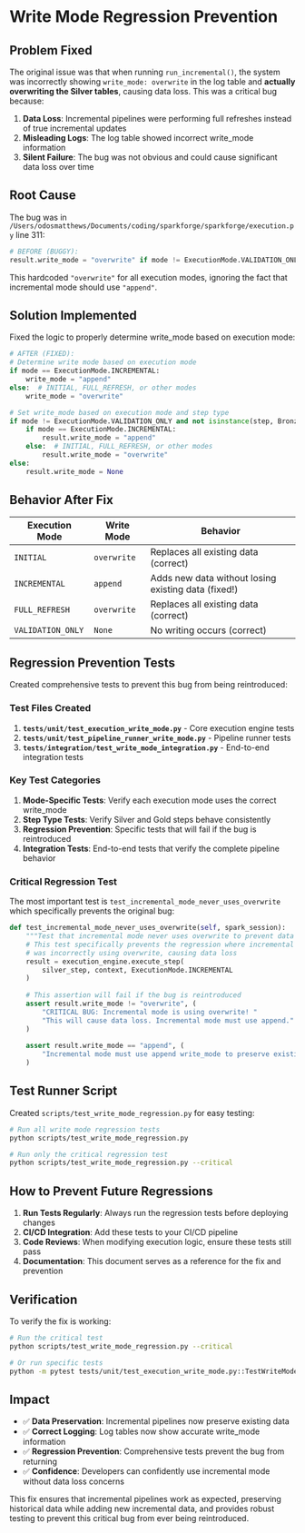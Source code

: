 # Write Mode Regression Prevention

## Problem Fixed

The original issue was that when running `run_incremental()`, the system was incorrectly showing `write_mode: overwrite` in the log table and **actually overwriting the Silver tables**, causing data loss. This was a critical bug because:

1. **Data Loss**: Incremental pipelines were performing full refreshes instead of true incremental updates
2. **Misleading Logs**: The log table showed incorrect write_mode information
3. **Silent Failure**: The bug was not obvious and could cause significant data loss over time

## Root Cause

The bug was in `/Users/odosmatthews/Documents/coding/sparkforge/sparkforge/execution.py` line 311:

```python
# BEFORE (BUGGY):
result.write_mode = "overwrite" if mode != ExecutionMode.VALIDATION_ONLY and not isinstance(step, BronzeStep) else None
```

This hardcoded `"overwrite"` for all execution modes, ignoring the fact that incremental mode should use `"append"`.

## Solution Implemented

Fixed the logic to properly determine write_mode based on execution mode:

```python
# AFTER (FIXED):
# Determine write mode based on execution mode
if mode == ExecutionMode.INCREMENTAL:
    write_mode = "append"
else:  # INITIAL, FULL_REFRESH, or other modes
    write_mode = "overwrite"

# Set write_mode based on execution mode and step type
if mode != ExecutionMode.VALIDATION_ONLY and not isinstance(step, BronzeStep):
    if mode == ExecutionMode.INCREMENTAL:
        result.write_mode = "append"
    else:  # INITIAL, FULL_REFRESH, or other modes
        result.write_mode = "overwrite"
else:
    result.write_mode = None
```

## Behavior After Fix

| Execution Mode | Write Mode | Behavior |
|----------------|------------|----------|
| `INITIAL` | `overwrite` | Replaces all existing data (correct) |
| `INCREMENTAL` | `append` | Adds new data without losing existing data (fixed!) |
| `FULL_REFRESH` | `overwrite` | Replaces all existing data (correct) |
| `VALIDATION_ONLY` | `None` | No writing occurs (correct) |

## Regression Prevention Tests

Created comprehensive tests to prevent this bug from being reintroduced:

### Test Files Created

1. **`tests/unit/test_execution_write_mode.py`** - Core execution engine tests
2. **`tests/unit/test_pipeline_runner_write_mode.py`** - Pipeline runner tests  
3. **`tests/integration/test_write_mode_integration.py`** - End-to-end integration tests

### Key Test Categories

1. **Mode-Specific Tests**: Verify each execution mode uses the correct write_mode
2. **Step Type Tests**: Verify Silver and Gold steps behave consistently
3. **Regression Prevention**: Specific tests that will fail if the bug is reintroduced
4. **Integration Tests**: End-to-end tests that verify the complete pipeline behavior

### Critical Regression Test

The most important test is `test_incremental_mode_never_uses_overwrite` which specifically prevents the original bug:

```python
def test_incremental_mode_never_uses_overwrite(self, spark_session):
    """Test that incremental mode never uses overwrite to prevent data loss."""
    # This test specifically prevents the regression where incremental mode
    # was incorrectly using overwrite, causing data loss
    result = execution_engine.execute_step(
        silver_step, context, ExecutionMode.INCREMENTAL
    )
    
    # This assertion will fail if the bug is reintroduced
    assert result.write_mode != "overwrite", (
        "CRITICAL BUG: Incremental mode is using overwrite! "
        "This will cause data loss. Incremental mode must use append."
    )
    
    assert result.write_mode == "append", (
        "Incremental mode must use append write_mode to preserve existing data"
    )
```

## Test Runner Script

Created `scripts/test_write_mode_regression.py` for easy testing:

```bash
# Run all write mode regression tests
python scripts/test_write_mode_regression.py

# Run only the critical regression test
python scripts/test_write_mode_regression.py --critical
```

## How to Prevent Future Regressions

1. **Run Tests Regularly**: Always run the regression tests before deploying changes
2. **CI/CD Integration**: Add these tests to your CI/CD pipeline
3. **Code Reviews**: When modifying execution logic, ensure these tests still pass
4. **Documentation**: This document serves as a reference for the fix and prevention

## Verification

To verify the fix is working:

```bash
# Run the critical test
python scripts/test_write_mode_regression.py --critical

# Or run specific tests
python -m pytest tests/unit/test_execution_write_mode.py::TestWriteModeRegression::test_incremental_mode_never_uses_overwrite -v
```

## Impact

- ✅ **Data Preservation**: Incremental pipelines now preserve existing data
- ✅ **Correct Logging**: Log tables now show accurate write_mode information  
- ✅ **Regression Prevention**: Comprehensive tests prevent the bug from returning
- ✅ **Confidence**: Developers can confidently use incremental mode without data loss concerns

This fix ensures that incremental pipelines work as expected, preserving historical data while adding new incremental data, and provides robust testing to prevent this critical bug from ever being reintroduced.
